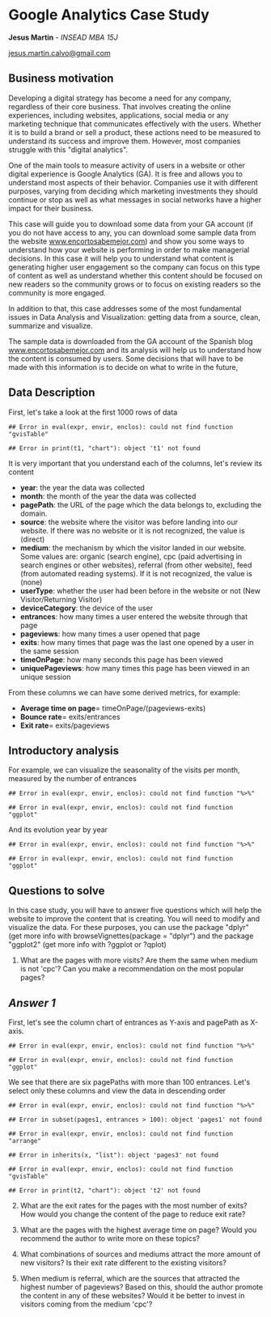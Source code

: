 
 Google Analytics Case Study
==========================================

**Jesus Martin** - *INSEAD MBA 15J*

jesus.martin.calvo@gmail.com
 
## Business motivation
 
 Developing a digital strategy has become a need for any company, regardless of their core business. That involves creating the online experiences, including websites, applications, social media or any marketing technique that communicates effectively with the users. Whether it is to build a brand or sell a product, these actions need to be measured to understand its success and improve them. However, most companies struggle with this "digital analytics". 
 
 One of the main tools to measure activity of users in a website or other digital experience is Google Analytics (GA). It is free and allows you to understand most aspects of their behavior. Companies use it with different purposes, varying from deciding which marketing investments they should continue or stop as well as what messages in social networks have a higher impact for their business. 
 
 This case will guide you to download some data from your GA account (if you do not have access to any, you can download some sample data from the website www.encortosabemejor.com) and show you some ways to understand how your website is performing in order to make managerial decisions. In this case it will help you to understand what content is generating higher user engagement so the company can focus on this type of content as well as understand whether this content should be focused on new readers so the community grows or to focus on existing readers so the community is more engaged. 
 
 In addition to that, this case addresses some of the most fundamental issues in Data Analysis and Visualization: getting data from a source, clean, summarize and visualize. 
 
 The sample data is downloaded from the GA account of the Spanish blog www.encortosabemejor.com and its analysis will help us to understand how the content is consumed by users. Some decisions that will have to be made with this information is to decide on what to write in the future, 

 
## Data Description
 
First, let's take a look at the first 1000 rows of data


```
## Error in eval(expr, envir, enclos): could not find function "gvisTable"
```

```
## Error in print(t1, "chart"): object 't1' not found
```

It is very important that you understand each of the columns, let's review its content 

* **year**: the year the data was collected
* **month**: the month of the year the data was collected
* **pagePath**: the URL of the page which the data belongs to, excluding the domain. 
* **source**: the website where the visitor was before landing into our website. If there was no website or it is not recognized, the value is (direct)
* **medium**: the mechanism by which the visitor landed in our website. Some values are: organic (search engine), cpc (paid advertising in search engines or other websites), referral (from other website), feed (from automated reading systems). If it is not recognized, the value is (none)
* **userType**: whether the user had been before in the website or not (New Visitor/Returning Visitor)
* **deviceCategory**: the device of the user
* **entrances**: how many times a user entered the website through that page
* **pageviews**: how many times a user opened that page
* **exits**: how many times that page was the last one opened by a user in the same session
* **timeOnPage**: how many seconds this page has been viewed
* **uniquePageviews**: how many times this page has been viewed in an unique session

From these columns we can have some derived metrics, for example:

* **Average time on page**= timeOnPage/(pageviews-exits)
* **Bounce rate**= exits/entrances
* **Exit rate**= exits/pageviews

## Introductory analysis

For example, we can visualize the seasonality of the visits per month, measured by the number of entrances


```
## Error in eval(expr, envir, enclos): could not find function "%>%"
```

```
## Error in eval(expr, envir, enclos): could not find function "ggplot"
```


And its evolution year by year


```
## Error in eval(expr, envir, enclos): could not find function "%>%"
```

```
## Error in eval(expr, envir, enclos): could not find function "ggplot"
```

## Questions to solve

In this case study, you will have to answer five questions which will help the website to improve the content that is creating. You will need to modify and visualize the data. For these purposes, you can use the package "dplyr" (get more info with browseVignettes(package = "dplyr") and the package "ggplot2" (get more info with ?ggplot or ?qplot)

1. What are the pages with more visits? Are them the same when medium is not 'cpc'? Can you make a recommendation on the most popular pages?

## *Answer 1*

First, let's see the column chart of entrances as Y-axis and pagePath as X-axis.


```
## Error in eval(expr, envir, enclos): could not find function "%>%"
```

```
## Error in eval(expr, envir, enclos): could not find function "ggplot"
```

We see that there are six pagePaths with more than 100 entrances. Let's select only these columns and view the data in descending order


```
## Error in eval(expr, envir, enclos): could not find function "%>%"
```

```
## Error in subset(pages1, entrances > 100): object 'pages1' not found
```

```
## Error in eval(expr, envir, enclos): could not find function "arrange"
```

```
## Error in inherits(x, "list"): object 'pages3' not found
```

```
## Error in eval(expr, envir, enclos): could not find function "gvisTable"
```

```
## Error in print(t2, "chart"): object 't2' not found
```



2. What are the exit rates for the pages with the most number of exits? How would you change the content of the page to reduce exit rate? 

3. What are the pages with the highest average time on page? Would you recommend the author to write more on these topics?

3. What combinations of sources and mediums attract the more amount of new visitors? Is their exit rate different to the existing visitors?

4. When medium is referral, which are the sources that attracted the highest number of pageviews? Based on this, should the author promote the content in any of these websites? Would it be better to invest in visitors coming from the medium 'cpc'?
